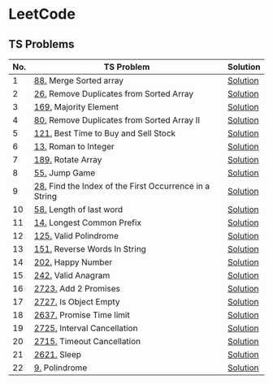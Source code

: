 # LeetCode

## TS Problems
| No.  | TS Problem                                             | Solution                  
|------|-----------------------------------------------------|--------------------------|
|1 |[88.](https://leetcode.com/problems/merge-sorted-array/description/?envType=study-plan-v2&envId=top-interview-150) Merge Sorted array | [Solution](./TypeScript/MergeSortedArray.ts)
|2 |[26.](https://leetcode.com/problems/remove-duplicates-from-sorted-array/description/) Remove Duplicates from Sorted Array   | [Solution](./TypeScript/RemoveDuplicats.ts)
|3 |[169.](https://leetcode.com/problems/majority-element/description/?envType=study-plan-v2&envId=top-interview-150) Majority Element | [Solution](./TypeScript/MajorityElement.ts)
|4 |[80.](https://leetcode.com/problems/remove-duplicates-from-sorted-array-ii/description/?envType=study-plan-v2&envId=top-interview-150) Remove Duplicates from Sorted Array II | [Solution](./TypeScript/RemoveDuplicats2.ts)
|5 |[121.](https://leetcode.com/problems/best-time-to-buy-and-sell-stock/description/?envType=study-plan-v2&envId=top-interview-150)  Best Time to Buy and Sell Stock | [Solution](./TypeScript/MaxProfit.ts)
|6 |[13.](https://leetcode.com/problems/roman-to-integer/description/?envType=study-plan-v2&envId=top-interview-150) Roman to Integer| [Solution](./TypeScript/RomanToInteger.ts)
|7 | [189.](https://leetcode.com/problems/rotate-array/description/?envType=study-plan-v2&envId=top-interview-150) Rotate Array | [Solution](./TypeScript/RotateArray.ts)
|8 |[55.](https://leetcode.com/problems/jump-game/description/?envType=study-plan-v2&envId=top-interview-150) Jump Game | [Solution](./TypeScript/JumpGame.ts)
|9 |[28.](https://leetcode.com/problems/find-the-index-of-the-first-occurrence-in-a-string/description/?envType=study-plan-v2&envId=top-interview-150) Find the Index of the First Occurrence in a String | [Solution](./TypeScript/IndexOfSubstr.ts)
|10| [58.](https://leetcode.com/problems/length-of-last-word/description/?envType=study-plan-v2&envId=top-interview-150) Length of last word | [Solution](./TypeScript/LengthOfLastWord.ts)
|11| [14.](https://leetcode.com/problems/longest-common-prefix/description/?envType=study-plan-v2&envId=top-interview-150) Longest Common Prefix | [Solution](./TypeScript/LongestCommonPrefix.ts)
|12| [125.](https://leetcode.com/problems/valid-palindrome/description/?envType=study-plan-v2&envId=top-interview-150) Valid Polindrome | [Solution](./TypeScript/ValidPalindrome.ts)
|13|[151.](https://leetcode.com/problems/reverse-words-in-a-string/description/?envType=study-plan-v2&envId=top-interview-150) Reverse Words In String | [Solution](./TypeScript/ReverseWordsInStr.ts)
|14|[202.](https://leetcode.com/problems/happy-number/?envType=study-plan-v2&envId=top-interview-150) Happy Number | [Solution](./TypeScript/HappyNumber.ts)
|15| [242.](https://leetcode.com/problems/valid-anagram/description/?envType=study-plan-v2&envId=top-interview-150) Valid Anagram | [Solution](./TypeScript/IsAnagram.ts)
|16| [2723.](https://leetcode.com/problems/add-two-promises/?envType=study-plan-v2&envId=30-days-of-javascript) Add 2 Promises | [Solution](./TypeScript/Add2Promises.ts)
|17| [2727.](https://leetcode.com/problems/is-object-empty/description/?envType=study-plan-v2&envId=30-days-of-javascript) Is Object Empty | [Solution](./TypeScript/IsObjectEmpty.ts)
|18|[2637.](https://leetcode.com/problems/promise-time-limit/?envType=study-plan-v2&envId=30-days-of-javascript) Promise Time limit | [Solution](./TypeScript/)
|19|[2725.](https://leetcode.com/problems/interval-cancellation/?envType=study-plan-v2&envId=30-days-of-javascript) Interval Cancellation | [Solution](./TypeScript/)
|20|[2715.](https://leetcode.com/problems/timeout-cancellation/?envType=study-plan-v2&envId=30-days-of-javascript) Timeout Cancellation | [Solution](./TypeScript/)
|21|[2621.](https://leetcode.com/problems/sleep/?envType=study-plan-v2&envId=30-days-of-javascript) Sleep | [Solution](./TypeScript/Sleep.ts)
|22| [9.](https://leetcode.com/problems/palindrome-number/description/) Polindrome | [Solution](./TypeScript/polindrome.ts)
